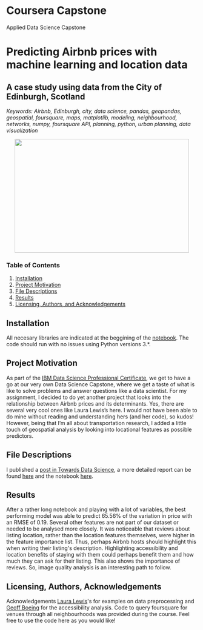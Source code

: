 # Coursera Capstone
Applied Data Science Capstone
 
# Predicting Airbnb prices with machine learning and location data 
## A case study using data from the City of Edinburgh, Scotland

*Keywords: Airbnb, Edinburgh, city, data science, pandas, geopandas, geospatial, foursquare, maps, matplotlib, modeling, neighbourhood, networks, numpy, foursquare API, planning, python, urban planning, data visualization*


<p align="center">
  <img width="460" height="300" src="https://github.com/gracecarrillo/Coursera_Capstone/blob/gh-pages/Profesional%20Certificate%20IBM%20Data%20Science.png?raw=true">
</p>

### Table of Contents

1. [Installation](#installation)
2. [Project Motivation](#motivation)
3. [File Descriptions](#files)
4. [Results](#results)
5. [Licensing, Authors, and Acknowledgements](#licensing)

## Installation <a name="installation"></a>

All necesary libraries are indicated at the beggining of the [notebook](https://nbviewer.jupyter.org/github/gracecarrillo/Coursera_Capstone/blob/master/Exploring_Edinburgh_Graciela_Carrillo.ipynb).  The code should run with no issues using Python versions 3.*.

## Project Motivation<a name="motivation"></a>

 As part of the [IBM Data Science Professional Certificate](https://www.coursera.org/account/accomplishments/specialization/certificate/QWDCRB9GLLYL), we get to have a go at our very own Data Science Capstone, where we get a taste of what is like to solve problems and answer questions like a data scientist. For my assignment, I decided to do yet another project that looks into the relationship between Airbnb prices and its determinants. Yes, there are several very cool ones like Laura Lewis’s here. I would not have been able to do mine without reading and understanding hers (and her code), so kudos! However, being that I’m all about transportation research, I added a little touch of geospatial analysis by looking into locational features as possible predictors. 

## File Descriptions <a name="files"></a>

I published a [post in Towards Data Science](https://towardsdatascience.com/predicting-airbnb-prices-with-machine-learning-and-location-data-5c1e033d0a5a), a more detailed report can be found [here](https://gracecarrillo.github.io/Coursera_Capstone/#some_useful_references) and the notebook [here](https://nbviewer.jupyter.org/github/gracecarrillo/Coursera_Capstone/blob/master/Exploring_Edinburgh_Graciela_Carrillo.ipynb). 

## Results<a name="results"></a>

After a rather long notebook and playing with a lot of variables, the best performing model was able to predict 65.56% of the variation in price with an RMSE of 0.19. Several other features are not part of our dataset or needed to be analysed more closely. It was noticeable that reviews about listing location, rather than the location features themselves, were higher in the feature importance list. Thus, perhaps Airbnb hosts should highlight this when writing their listing's description. Highlighting accessibility and location benefits of staying with them could perhaps benefit them and how much they can ask for their listing. This also shows the importance of reviews. So, image quality analysis is an interesting path to follow.

## Licensing, Authors, Acknowledgements<a name="licensing"></a>

Acknowledgements [Laura Lewis](https://github.com/L-Lewis/Airbnb-neural-network-price-prediction)'s for examples on data preprocessing and [Geoff Boeing](https://github.com/gboeing/urban-data-science/blob/master/20-Accessibility-Walkability/pandana-accessibility-demo-full.ipynb) for the accessibility analysis. Code to query foursquare for venues through all neighbourhoods was provided during the course.  Feel free to use the code here as you would like! 
